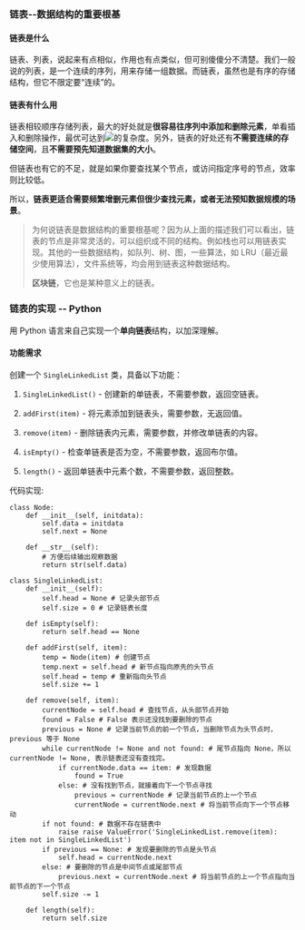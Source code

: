 ### 链表--数据结构的重要根基

#### 链表是什么

链表、列表，说起来有点相似，作用也有点类似，但可别傻傻分不清楚。我们一般说的列表，是一个连续的序列，用来存储一组数据。而链表，虽然也是有序的存储结构，但它不限定要“连续”的。

#### 链表有什么用
链表相较顺序存储列表，最大的好处就是**很容易往序列中添加和删除元素**，单看插入和删除操作，最优可达到<img src="http://latex.codecogs.com/gif.latex?O(1)" />的复杂度。另外，链表的好处还有**不需要连续的存储空间**，且**不需要预先知道数据集的大小**。

但链表也有它的不足，就是如果你要查找某个节点，或访问指定序号的节点，效率则比较低。

所以，**链表更适合需要频繁增删元素但很少查找元素，或者无法预知数据规模的场景**。

> 为何说链表是数据结构的重要根基呢？因为从上面的描述我们可以看出，链表的节点是非常灵活的，可以组织成不同的结构。例如栈也可以用链表实现。其他的一些数据结构，如队列、树、图，一些算法，如 LRU（最近最少使用算法），文件系统等，均会用到链表这种数据结构。
>
> **区块链**，它也是某种意义上的链表。

### 链表的实现 -- Python
用 Python 语言来自己实现一个**单向链表**结构，以加深理解。

#### 功能需求
创建一个 `SingleLinkedList` 类，具备以下功能：
1. `SingleLinkedList()` - 创建新的单链表，不需要参数，返回空链表。

2. `addFirst(item)` - 将元素添加到链表头，需要参数，无返回值。

3. `remove(item)` - 删除链表内元素，需要参数，并修改单链表的内容。

4. `isEmpty()` - 检查单链表是否为空，不需要参数，返回布尔值。

5. `length()` - 返回单链表中元素个数，不需要参数，返回整数。

代码实现:
```
class Node:
    def __init__(self, initdata):
        self.data = initdata
        self.next = None

    def __str__(self):
        # 方便后续输出观察数据  
        return str(self.data)

class SingleLinkedList:
    def __init__(self):
        self.head = None # 记录头部节点
        self.size = 0 # 记录链表长度

    def isEmpty(self):
        return self.head == None

    def addFirst(self, item):
        temp = Node(item) # 创建节点
        temp.next = self.head # 新节点指向原先的头节点 
        self.head = temp # 重新指向头节点
        self.size += 1

    def remove(self, item):
        currentNode = self.head # 查找节点，从头部节点开始
        found = False # False 表示还没找到要删除的节点
        previous = None # 记录当前节点的前一个节点，当删除节点为头节点时，previous 等于 None
        while currentNode != None and not found: # 尾节点指向 None，所以currentNode != None, 表示链表还没有查找完。
            if currentNode.data == item: # 发现数据
                found = True
            else: # 没有找到节点，就接着向下一个节点寻找
                previous = currentNode # 记录当前节点的上一个节点
                currentNode = currentNode.next # 将当前节点向下一个节点移动
        if not found: # 数据不存在链表中
            raise raise ValueError('SingleLinkedList.remove(item): item not in SingleLinkedList')
        if previous == None: # 发现要删除的节点是头节点
            self.head = currentNode.next
        else: # 要删除的节点是中间节点或尾部节点
            previous.next = currentNode.next # 将当前节点的上一个节点指向当前节点的下一个节点
        self.size -= 1

    def length(self):
        return self.size
```